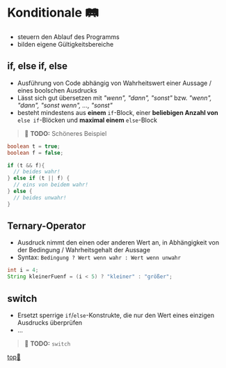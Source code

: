 # Konditionale :railway_track:

-   steuern den Ablauf des Programms
-   bilden eigene Gültigkeitsbereiche

## if, else if, else

-   Ausführung von Code abhängig von Wahrheitswert einer Aussage / eines boolschen Ausdrucks
-   Lässt sich gut übersetzen mit _"wenn", "dann", "sonst"_ bzw. _"wenn", "dann", "sonst wenn", ..., "sonst"_
-   besteht mindestens aus **einem** `if`-Block, einer **beliebigen Anzahl von** `else if`-Blöcken und **maximal einem** `else`-Block

> :construction: **TODO:** Schöneres Beispiel

```java
boolean t = true;
boolean f = false;

if (t && f){
  // beides wahr!
} else if (t || f) {
  // eins von beidem wahr!
} else {
  // beides unwahr!
}
```

## Ternary-Operator

-   Ausdruck nimmt den einen oder anderen Wert an, in Abhängigkeit von der Bedingung / Wahrheitsgehalt der Aussage
-   Syntax: `Bedingung ? Wert wenn wahr : Wert wenn unwahr`

```java
int i = 4;
String kleinerFuenf = (i < 5) ? "kleiner" : "größer";
```

## switch

-   Ersetzt sperrige `if`/`else`-Konstrukte, die nur den Wert eines einzigen Ausdrucks überprüfen
-   ...

> :construction: **TODO:** `switch`


<!-- Dieser Link sollte am Ende jeder Seite stehen! -->
<a class="top-link" href="#" title="Zum Anfang scrollen!">top:balloon:</a>